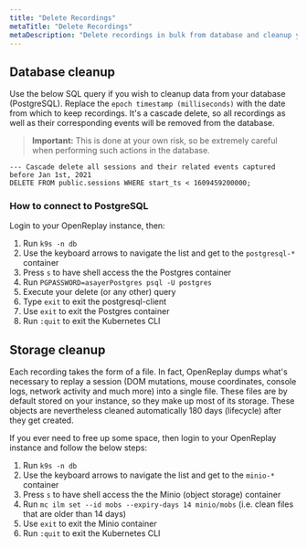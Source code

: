 ```yaml
---
title: "Delete Recordings"
metaTitle: "Delete Recordings"
metaDescription: "Delete recordings in bulk from database and cleanup your storage."
---
```


## Database cleanup

Use the below SQL query if you wish to cleanup data from your database (PostgreSQL). Replace the `epoch timestamp (milliseconds)` with the date from which to keep recordings. It's a cascade delete, so all recordings as well as their corresponding events will be removed from the database.

> **Important:** This is done at your own risk, so be extremely careful when performing such actions in the database.

```plsql
--- Cascade delete all sessions and their related events captured before Jan 1st, 2021
DELETE FROM public.sessions WHERE start_ts < 1609459200000;
```

### How to connect to PostgreSQL

Login to your OpenReplay instance, then:

1. Run `k9s -n db`
2. Use the keyboard arrows to navigate the list and get to the `postgresql-*` container
3. Press `s` to have shell access the the Postgres container
4. Run `PGPASSWORD=asayerPostgres psql -U postgres`
5. Execute your delete (or any other) query
6. Type `exit` to exit the postgresql-client
7. Use `exit` to exit the Postgres container
8. Run `:quit` to exit the Kubernetes CLI


## Storage cleanup

Each recording takes the form of a file. In fact, OpenReplay dumps what's necessary to replay a session (DOM mutations, mouse coordinates, console logs, network activity and much more) into a single file. These files are by default stored on your instance, so they make up most of its storage. These objects are nevertheless cleaned automatically 180 days (lifecycle) after they get created.

If you ever need to free up some space, then login to your OpenReplay instance and follow the below steps:

1. Run `k9s -n db`
2. Use the keyboard arrows to navigate the list and get to the `minio-*` container
3. Press `s` to have shell access the the Minio (object storage) container
4. Run `mc ilm set --id mobs --expiry-days 14 minio/mobs` (i.e. clean files that are older than 14 days)
5. Use `exit` to exit the Minio container
6. Run `:quit` to exit the Kubernetes CLI